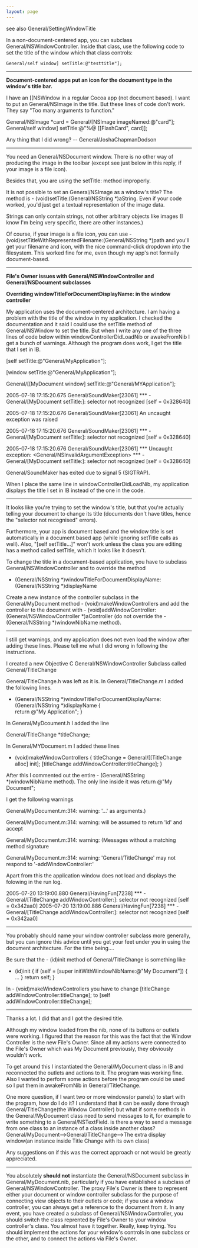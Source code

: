 ```yaml
---
layout: page
---
```


see also General/SettingWindowTitle

In a non-document-centered app, you can subclass     General/NSWindowController.  Inside that class, use the following code to set the title of the window which that class controls:

    General/self window] setTitle:@"testtitle"];

----
**Document-centered apps put an icon for the document type in the window's title bar.**

I have an     [[NSWindow in a regular Cocoa app (not document based). I want to put an     General/NSImage in the title. But these lines of code don't work. They say "Too many arguments to function."
    
 General/NSImage *card = General/[NSImage imageNamed:@"card"];
 General/self window] setTitle:@"%@ [[FlashCard", card]];

Any thing that I did wrong?
-- General/JoshaChapmanDodson

----
You need an General/NSDocument window. There is no other way of producing the image in the toolbar (except see just below in this reply, if your image is a file icon).

Besides that, you are using the     setTitle: method improperly.

It is not possible to set an     General/NSImage as a window's title? The method is     - (void)setTitle:(General/NSString *)aString. Even if your code worked, you'd just get a textual representation of the image data.

Strings can only contain strings, not other arbitrary objects like images (I know I'm being very specific, there are other instances.)

Of course, if your image is a file icon, you can use     - (void)setTitleWithRepresentedFilename:(General/NSString *)path and you'll get your filename and icon, with the nice command-click dropdown into the filesystem. This worked fine for me, even though my app's not formally document-based.

----

**File's Owner issues with General/NSWindowController and General/NSDocument subclasses**

**Overriding     windowTitleForDocumentDisplayName: in the window controller**

My application uses the document-centered architecture. I am having a problem with the title of the window in my application. I checked the documentation and it said I could use the setTitle method of General/NSWindow to set the title. But when I write any one of the three lines of code below within     windowControllerDidLoadNib or     awakeFromNib I get a bunch of warnings. Although the program does work, I get the title that I set in IB.

    

[self setTitle:@"General/MyApplication"];

[window setTitle:@"General/MyApplication"];

General/[[MyDocument window] setTitle:@"General/MYApplication"];

2005-07-18 17:15:20.675 General/SoundMaker[23061] *** -General/[MyDocument setTitle:]: selector not recognized [self = 0x328640]

2005-07-18 17:15:20.676 General/SoundMaker[23061] An uncaught exception was raised

2005-07-18 17:15:20.676 General/SoundMaker[23061] *** -General/[MyDocument setTitle:]: selector not recognized [self = 0x328640]

2005-07-18 17:15:20.676 General/SoundMaker[23061] *** Uncaught exception: <General/NSInvalidArgumentException> *** -General/[MyDocument setTitle:]: selector not recognized [self = 0x328640]

General/SoundMaker has exited due to signal 5 (SIGTRAP).



When I place the same line in windowControllerDidLoadNib, my application displays the title I set in IB instead of the one in the code.

----

It looks like you're trying to set the window's title, but that you're actually telling your document to change its title (documents don't have titles, hence the "selector not recognised" errors).

Furthermore, your app is document based and the window title is set automatically in a document based app (while ignoring setTitle calls as well).  Also, "[self setTitle...]" won't work unless the class you are editing has a method called setTitle, which it looks like it doesn't.

To change the title in a document-based application, you have to subclass General/NSWindowController and to override the method

- (General/NSString *)windowTitleForDocumentDisplayName:(General/NSString *)displayName

Create a new instance of the controller subclass in the General/MyDocument method - (void)makeWindowControllers and add the controller to the document with - (void)addWindowController:(General/NSWindowController *)aController (do not override the - (General/NSString *)windowNibName method). 

----

I still get warnings, and my application does not even load the window after adding these lines. Please tell me what I did wrong in following the instructions.

I created a new Objective C General/NSWindowController Subclass called General/TitleChange

General/TitleChange.h was left as it is.
In General/TitleChange.m I added the following lines.

    
- (General/NSString *)windowTitleForDocumentDisplayName:(General/NSString *)displayName
{	
	return @"My Application";
}


In General/MyDcoument.h I added the line
    
General/TitleChange *titleChange;


In General/MYDocument.m I added these lines
    
- (void)makeWindowControllers
{
	titleChange = General/[[TitleChange alloc] init];
	[titleChange addWindowController:titleChange];
}


After this I commented out the entire - (General/NSString *)windowNibName method). The only line inside it was return @"My Document";

I get the following warnings 

    

General/MyDocument.m:314: warning: '...' as arguments.)

General/MyDocument.m:314: warning: will be assumed to return 'id' and accept

General/MyDocument.m:314: warning: (Messages without a matching method signature

General/MyDocument.m:314: warning: 'General/TitleChange' may not respond to '-addWindowController:'



Apart from this the application window does not load and displays the folowing in the run log.
    
2005-07-20 13:19:00.880 General/HavingFun[7238] *** -General/[TitleChange addWindowController:]: selector not recognized [self = 0x342aa0]
2005-07-20 13:19:00.886 General/HavingFun[7238] *** -General/[TitleChange addWindowController:]: selector not recognized [self = 0x342aa0]


----

You probably should name your window controller subclass more generally, but you can ignore this advice until you get your feet under you in using the document architecture. For the time being....

Be sure that the - (id)init method of General/TitleChange is something like

- (id)init
{
	if (self = [super initWithWindowNibName:@"My Document"]) {
		...
	}
	return self;
}

In - (void)makeWindowControllers you have to change 
	[titleChange addWindowController:titleChange];
to
	[self addWindowController:titleChange];

----

Thanks a lot. I did that and I got the desired title.

Although my window loaded from the nib, none of its buttons or outlets were working. I figured that the reason for this was the fact that the Window Controller is the new File's Owner. Since all my actions were connected to the File's Owner which was My Document previously, they obviously wouldn't work. 

To get around this I instantiated the General/MyDocument class in IB and reconnected the outlets and actions to it. The program was working fine. Also I wanted to perform some actions before the program could be used so I put them in awakeFromNib in General/TitleChange. 

One more question, if I want two or more windows(or panels) to start with the program, how do I do it? I understand that it can be easily done through General/TitleChange(the Window Controller) but what if some methods in the General/MyDocument class need to send messages to it, for example to write something to a General/NSTextField. is there a way to send a message from one class to an instance of a class inside another class? 
General/MyDocument-->General/TitleChange-->The extra display window(an instance inside Title Change with its own class)

Any suggestions on if this was the correct approach or not would be greatly appreciated.

----

You absolutely **should not** instantiate the General/NSDocument subclass in General/MyDocument.nib, particularly if you have established a subclass of General/NSWindowController. The proxy File's Owner is there to represent either your document or window controller subclass for the purpose of connecting view objects to their outlets or code; if you use a window controller, you can always get a reference to the document from it. In any event, you have created a subclass of General/NSWindowController, you should switch the class reprented by File's Owner to your window controller's class. You almost have it together. Really, keep trying. You should implement the actions for your window's controls in one subclass or the other, and to connect the actions via File's Owner.